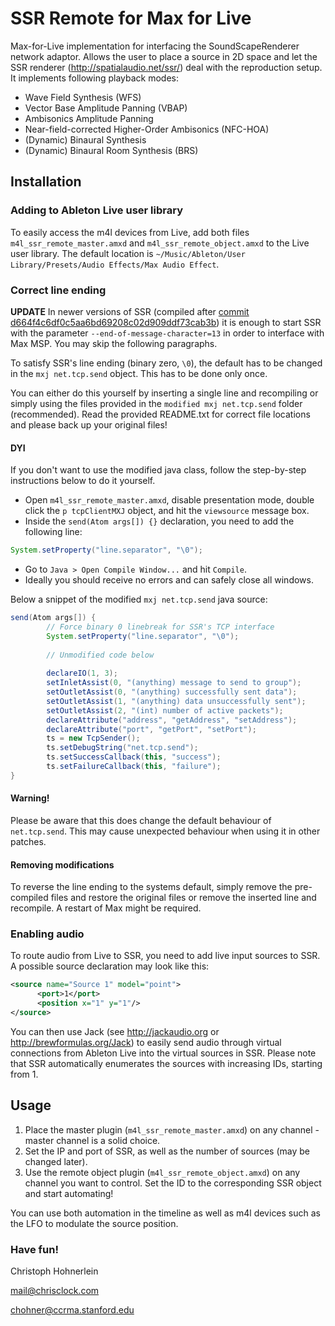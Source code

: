 # SSR Remote for Max for Live
Max-for-Live implementation for interfacing the SoundScapeRenderer network adaptor.
Allows the user to place a source in 2D space and let the SSR renderer (http://spatialaudio.net/ssr/) deal with the reproduction setup. It implements following playback modes:

* Wave Field Synthesis (WFS)
* Vector Base Amplitude Panning (VBAP)
* Ambisonics Amplitude Panning
* Near-field-corrected Higher-Order Ambisonics (NFC-HOA)
* (Dynamic) Binaural Synthesis
* (Dynamic) Binaural Room Synthesis (BRS)

## Installation
### Adding to Ableton Live user library
To easily access the m4l devices from Live, add both files `m4l_ssr_remote_master.amxd` and `m4l_ssr_remote_object.amxd` to the Live user library. The default location is `~/Music/Ableton/User Library/Presets/Audio Effects/Max Audio Effect`.

### Correct line ending
**UPDATE** In newer versions of SSR (compiled after [commit d664f4c6df0c5aa6bd69208c02d909ddf73cab3b](https://github.com/SoundScapeRenderer/ssr/commit/d664f4c6df0c5aa6bd69208c02d909ddf73cab3b)) it is enough to start SSR with the parameter `--end-of-message-character=13` in order to interface with Max MSP.  You may skip the following paragraphs.


To satisfy SSR's line ending (binary zero, `\0`), the default has to be changed in the `mxj net.tcp.send` object. This has to be done only once.

You can either do this yourself by inserting a single line and recompiling or simply using the files provided in the `modified mxj net.tcp.send` folder (recommended). Read the provided README.txt for correct file locations and please back up your original files!

#### DYI 
If you don't want to use the modified java class, follow the step-by-step instructions below to do it yourself.

* Open `m4l_ssr_remote_master.amxd`, disable presentation mode, double click the `p tcpClientMXJ` object, and hit the `viewsource` message box.
* Inside the `send(Atom args[]) {}` declaration, you need to add the following line: 


```java
System.setProperty("line.separator", "\0");
```


* Go to `Java > Open Compile Window...` and hit `Compile`.
* Ideally you should receive no errors and can safely close all windows.

Below a snippet of the modified `mxj net.tcp.send` java source:

```java
send(Atom args[]) {
    	// Force binary 0 linebreak for SSR's TCP interface
		System.setProperty("line.separator", "\0");
		
		// Unmodified code below
		
    	declareIO(1, 3);
    	setInletAssist(0, "(anything) message to send to group");
    	setOutletAssist(0, "(anything) successfully sent data");
    	setOutletAssist(1, "(anything) data unsuccessfully sent");
    	setOutletAssist(2, "(int) number of active packets");
    	declareAttribute("address", "getAddress", "setAddress");
    	declareAttribute("port", "getPort", "setPort");
    	ts = new TcpSender();
    	ts.setDebugString("net.tcp.send");
    	ts.setSuccessCallback(this, "success");
    	ts.setFailureCallback(this, "failure");
}
```
#### Warning!
Please be aware that this does change the default behaviour of `net.tcp.send`. This may cause unexpected behaviour when using it in other patches.

#### Removing modifications
To reverse the line ending to the systems default, simply remove the pre-compiled files and restore the original files or remove the inserted line and recompile. A restart of Max might be required.

### Enabling audio
To route audio from Live to SSR, you need to add live input sources to SSR. A possible source declaration may look like this:
```XML
<source name="Source 1" model="point">
      <port>1</port>
      <position x="1" y="1"/>
</source>
```
You can then use Jack (see http://jackaudio.org or http://brewformulas.org/Jack) to easily send audio through virtual connections from Ableton Live into the virtual sources in SSR. Please note that SSR automatically enumerates the sources with increasing IDs, starting from 1.

## Usage
1. Place the master plugin (`m4l_ssr_remote_master.amxd`) on any channel - master channel is a solid choice.
2. Set the IP and port of SSR, as well as the number of sources (may be changed later).
3. Use the remote object plugin (`m4l_ssr_remote_object.amxd`) on any channel you want to control. Set the ID to the corresponding SSR object and start automating!

You can use both automation in the timeline as well as m4l devices such as the LFO to modulate the source position.

### Have fun!
Christoph Hohnerlein

mail@chrisclock.com

chohner@ccrma.stanford.edu
